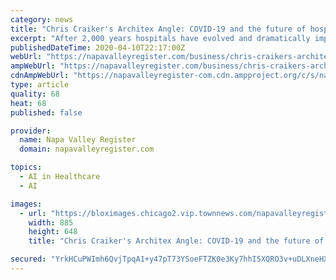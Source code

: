 ```yaml
---
category: news
title: "Chris Craiker's Architex Angle: COVID-19 and the future of hospitals and healthcare"
excerpt: "After 2,000 years hospitals have evolved and dramatically improved healthcare. While hospitals have transformed slowly, the current COVID-19 pandemic could be the catalyst for providing future improved healthcare."
publishedDateTime: 2020-04-10T22:17:00Z
webUrl: "https://napavalleyregister.com/business/chris-craikers-architex-angle-covid-19-and-the-future-of-hospitals-and-healthcare/article_cf0003d1-61d5-5675-913c-6d8d4c55cfcd.html"
ampWebUrl: "https://napavalleyregister.com/business/chris-craikers-architex-angle-covid-19-and-the-future-of-hospitals-and-healthcare/article_cf0003d1-61d5-5675-913c-6d8d4c55cfcd.amp.html"
cdnAmpWebUrl: "https://napavalleyregister-com.cdn.ampproject.org/c/s/napavalleyregister.com/business/chris-craikers-architex-angle-covid-19-and-the-future-of-hospitals-and-healthcare/article_cf0003d1-61d5-5675-913c-6d8d4c55cfcd.amp.html"
type: article
quality: 68
heat: 68
published: false

provider:
  name: Napa Valley Register
  domain: napavalleyregister.com

topics:
  - AI in Healthcare
  - AI

images:
  - url: "https://bloximages.chicago2.vip.townnews.com/napavalleyregister.com/content/tncms/assets/v3/editorial/a/a1/aa156ab2-781b-5db9-928e-4beba998653a/5d432fb299741.image.jpg?crop=885%2C648%2C393%2C208"
    width: 885
    height: 648
    title: "Chris Craiker's Architex Angle: COVID-19 and the future of hospitals and healthcare"

secured: "YrkHCuPWImh6QvjTpqA1+y47pT73YSoeFTZK0e3Ky7hhI5XQRO3v+uDLXneHXlN9pQ008HPu0I6YlBiYq/KGvJY6Yb2336fKhxnZMR/DtVPjxH/4o/ulvbr6gG7aGXZ+8yU5daoX7T5au5XU60PfFPjeaayWjwMqWHB0/Bt6JY0NT1Pg510tSYCoVqO45uaprpV/6ZE/LyTs7stDXoMRqEj7mPv+UC5FFkZ3iPPPiojhrfw8oWaj7HuR3a2Ms/FxKlvmoqOkbr5WnJ29gteKRwHEmz/1LkC7kK7Dh3tnbQh4T9jYKE4moS6tIBofKIaEJ5wY8e/fQoGlkt4naPzwisXVDZ2e74cKUXyWUSZY80T/hqpWHhB7Ix6YcPSnu6SvzoTs6ce+mxBJoGha3IRTHMwNBDtM+K6JopHjSCb6dR5xn+FPf6uFw/1m2mB7VctnSqlEsk3FRJXXAc4oB/3cNcWpETpa51AW+4qGslfF54I=;icdtodrpAEzSnewmCAAa6Q=="
---
```


